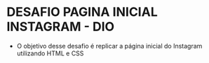 # DESAFIO PAGINA INICIAL INSTAGRAM - DIO

- O objetivo desse desafio é replicar a página inicial do Instagram utilizando HTML e CSS
